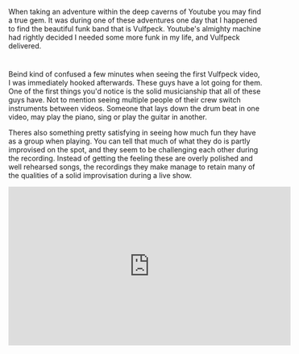 When taking an adventure within the deep caverns of Youtube you may find a true gem.
It was during one of these adventures one day that I happened to find the beautiful
funk band that is Vulfpeck. Youtube's almighty machine had rightly decided I needed some more
funk in my life, and Vulfpeck delivered.
#
Beind kind of confused a few minutes when seeing the first Vulfpeck video,
I was immediately hooked afterwards. These guys have a lot going for them.
One of the first things you'd notice is the solid musicianship that all of 
these guys have. Not to mention seeing multiple people of their crew 
switch instruments between videos. Someone that lays down the drum beat
in one video, may play the piano, sing or play the guitar in another.

Theres also something pretty satisfying in seeing how much fun
they have as a group when playing. You can tell that much of what
they do is partly improvised on the spot, and they seem to be
challenging each other during the recording. Instead of getting
the feeling these are overly polished and well rehearsed songs,
the recordings they make manage to retain many of the qualities
of a solid improvisation during a live show.

<iframe width="560" height="315" src="https://www.youtube.com/embed/le0BLAEO93g" frameborder="0" allow="accelerometer; autoplay; encrypted-media; gyroscope; picture-in-picture" allowfullscreen></iframe>